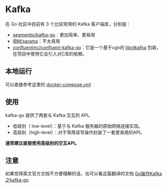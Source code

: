 # Kafka

在 Go 社区中目前有 3 个比较常用的 Kafka 客户端库，分别是：

- [segmentio/kafka-go](https://github.com/segmentio/kafka-go)：更加简单、更易用
- [IBM/sarama](https://github.com/IBM/sarama)：不太易用
- [confluentinc/confluent-kafka-go](https://github.com/confluentinc/confluent-kafka-go)：它是一个基于cgo的 [librdkafka](https://github.com/confluentinc/librdkafka) 包装，在项目中使用它会引入对C库的依赖。

## 本地运行

可以直接参考这里的 [docker-compose.yml](https://github.com/pudongping/polyglot-script-box/tree/master/kafka)

## 使用

kafka-go 提供了两套与 Kafka 交互的 API。

- 低级别（ low-level）：基于与 Kafka 服务器的原始网络连接实现。
- 高级别（high-level）：对于常用读写操作封装了一套更易用的API。

**通常建议直接使用高级别的交互API。**

## 注意

如果觉得英文官方文档不方便理解的话，也可以看这篇翻译的文档 [Go操作Kafka之kafka-go](https://www.liwenzhou.com/posts/Go/kafka-go/)